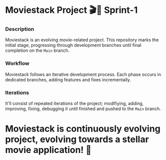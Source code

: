 Moviestack Project 🎬🚀 Sprint-1
=================================
### Description

Moviestack is an evolving movie-related project. This repository marks the initial stage, progressing through development branches until final completion on the `Main` branch.

### Workflow

Moviestack follows an iterative development process. Each phase occurs in dedicated branches, adding features and fixes incrementally.

### Iterations

It'll consist of repeated iterations of the project; modifiying, adding, improving, fixing, debugging it until finished and pushed to the `Main` branch.

Moviestack is continuously evolving project, evolving towards a stellar movie application! 🌟
==========================================================================================================
